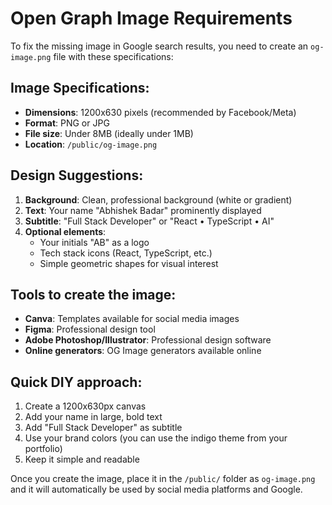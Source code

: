 # Open Graph Image Requirements

To fix the missing image in Google search results, you need to create an `og-image.png` file with these specifications:

## Image Specifications:
- **Dimensions**: 1200x630 pixels (recommended by Facebook/Meta)
- **Format**: PNG or JPG
- **File size**: Under 8MB (ideally under 1MB)
- **Location**: `/public/og-image.png`

## Design Suggestions:
1. **Background**: Clean, professional background (white or gradient)
2. **Text**: Your name "Abhishek Badar" prominently displayed
3. **Subtitle**: "Full Stack Developer" or "React • TypeScript • AI"
4. **Optional elements**: 
   - Your initials "AB" as a logo
   - Tech stack icons (React, TypeScript, etc.)
   - Simple geometric shapes for visual interest

## Tools to create the image:
- **Canva**: Templates available for social media images
- **Figma**: Professional design tool
- **Adobe Photoshop/Illustrator**: Professional design software
- **Online generators**: OG Image generators available online

## Quick DIY approach:
1. Create a 1200x630px canvas
2. Add your name in large, bold text
3. Add "Full Stack Developer" as subtitle
4. Use your brand colors (you can use the indigo theme from your portfolio)
5. Keep it simple and readable

Once you create the image, place it in the `/public/` folder as `og-image.png` and it will automatically be used by social media platforms and Google.
